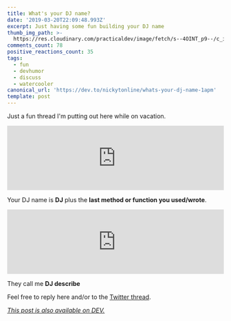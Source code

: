 ```yaml
---
title: What's your DJ name?
date: '2019-03-20T22:09:48.993Z'
excerpt: Just having some fun building your DJ name
thumb_img_path: >-
  https://res.cloudinary.com/practicaldev/image/fetch/s--4OINT_p9--/c_imagga_scale,f_auto,fl_progressive,h_420,q_auto,w_1000/https://thepracticaldev.s3.amazonaws.com/i/bar2l0tbbqvhu1u75hnz.jpeg
comments_count: 78
positive_reactions_count: 35
tags:
  - fun
  - devhumor
  - discuss
  - watercooler
canonical_url: 'https://dev.to/nickytonline/whats-your-dj-name-1apm'
template: post
---
```



Just a fun thread I'm putting out here while on vacation.


<iframe class="liquidTag" src="https://dev.to/embed/twitter?args=1108488529926127620" style="border: 0; width: 100%;"></iframe>


Your DJ name is **DJ** plus the **last method or function you used/wrote**.


<iframe class="liquidTag" src="https://dev.to/embed/twitter?args=1108056758692528128" style="border: 0; width: 100%;"></iframe>


They call me **DJ describe**

Feel free to reply here and/or to the [Twitter thread](https://twitter.com/nickytonline/status/1108056758692528128).

*[This post is also available on DEV.](https://dev.to/nickytonline/whats-your-dj-name-1apm)*


<script>
const parent = document.getElementsByTagName('head')[0];
const script = document.createElement('script');
script.type = 'text/javascript';
script.src = 'https://cdnjs.cloudflare.com/ajax/libs/iframe-resizer/4.1.1/iframeResizer.min.js';
script.charset = 'utf-8';
script.onload = function() {
    window.iFrameResize({}, '.liquidTag');
};
parent.appendChild(script);
</script>    
